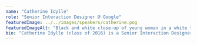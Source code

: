 ```yaml
---
name: "Catherine Idylle"
role: "Senior Interaction Designer @ Google"
featuredImage: ../../images/speakers/catherine.png
featuredImageAlt: "Black and white close-up of young woman in a white t-shirt. "
bio: "Catherine Idylle (class of 2016) is a Senior Interaction Designer at Google in San Francisco. She focuses on designing for people with disabilities and mainly works on Lookout (an app for people who are blind or have low vision). She has previously spoken at Google I/O and SF Design Week and was featured at Grace Hopper."
---
```


